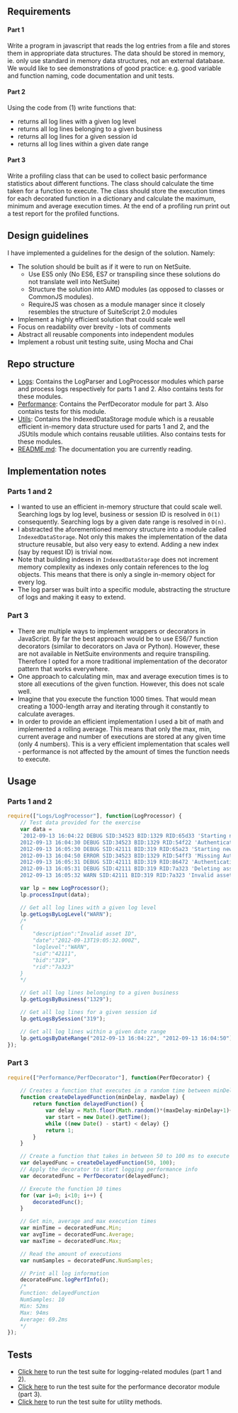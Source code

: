 ## Requirements

#### Part 1
Write a program in javascript that reads the log entries from a file and stores them in appropriate data structures. The data should be stored in memory, ie. only use standard in memory data structures, not an external database. We would like to see demonstrations of good practice: e.g. good variable and function naming, code documentation and unit tests.

#### Part 2
Using the code from (1) write functions that:
* returns all log lines with a given log level
* returns all log lines belonging to a given business
* returns all log lines for a given session id
* returns all log lines within a given date range 

#### Part 3
Write a profiling class that can be used to collect basic performance statistics about different functions. The class should calculate the time taken for a function to execute. The class should store the execution times for each decorated function in a dictionary and calculate the maximum, minimum and average execution times. At the end of a profiling run print out a test report for the profiled functions.

## Design guidelines

I have implemented a guidelines for the design of the solution. Namely:
* The solution should be built as if it were to run on NetSuite.
  - Use ES5 only (No ES6, ES7 or transpiling since these solutions do not translate well into NetSuite)
  - Structure the solution into AMD modules (as opposed to classes or CommonJS modules).
  - RequireJS was chosen as a module manager since it closely resembles the structure of SuiteScript 2.0 modules
* Implement a highly efficient solution that could scale well
* Focus on readability over brevity - lots of comments
* Abstract all reusable components into independent modules
* Implement a robust unit testing suite, using Mocha and Chai

## Repo structure

- [Logs](https://github.com/diegocard/FieldAwareExercise/tree/master/Logs): Contains the LogParser and LogProcessor modules which parse and process logs respectively for parts 1 and 2. Also contains tests for these modules.
- [Performance](https://github.com/diegocard/FieldAwareExercise/tree/master/Performance): Contains the PerfDecorator module for part 3. Also contains tests for this module.
- [Utils](https://github.com/diegocard/FieldAwareExercise/tree/master/Utils): Contains the IndexedDataStorage module which is a reusable efficient in-memory data structure used for parts 1 and 2, and the JSUtils module which contains reusable utilities. Also contains tests for these modules.
- [README.md](https://github.com/diegocard/FieldAwareExercise/blob/master/README.md): The documentation you are currently reading.

## Implementation notes

### Parts 1 and 2

* I wanted to use an efficient in-memory structure that could scale well. Searching logs by log level, business or session ID is resolved in ```O(1)``` consequently. Searching logs by a given date range is resolved in ```O(n)```.
* I abstracted the aforementioned memory structure into a module called  ```IndexedDataStorage```. Not only this makes the implementation of the data structure reusable, but also very easy to extend. Adding a new index (say by request ID) is trivial now.
* Note that building indexes in ```IndexedDataStorage``` does not increment memory complexity as indexes only contain references to the log objects. This means that there is only a single in-memory object for every log.
* The log parser was built into a specific module, abstracting the structure of logs and making it easy to extend.

### Part 3

* There are multiple ways to implement wrappers or decorators in JavaScript. By far the best approach would be to use ES6/7 function decorators (similar to decorators on Java or Python). However, these are not available in NetSuite environments and require transpiling. Therefore I opted for a more traditional implementation of the decorator pattern that works everywhere.
* One approach to calculating min, max and average execution times is to store all executions of the given function. However, this does not scale well.
* Imagine that you execute the function 1000 times. That would mean creating a 1000-length array and iterating through it constantly to calculate averages.
* In order to provide an efficient implementation I used a bit of math and implemented a rolling average. This means that only the max, min, current average and number of executions are stored at any given time (only 4 numbers). This is a very efficient implementation that scales well - performance is not affected by the amount of times the function needs to execute.

## Usage

### Parts 1 and 2

```js
require(["Logs/LogProcessor"], function(LogProcessor) {
    // Test data provided for the exercise
    var data = 
    `2012-09-13 16:04:22 DEBUG SID:34523 BID:1329 RID:65d33 'Starting new session'
    2012-09-13 16:04:30 DEBUG SID:34523 BID:1329 RID:54f22 'Authenticating User'
    2012-09-13 16:05:30 DEBUG SID:42111 BID:319 RID:65a23 'Starting new session'
    2012-09-13 16:04:50 ERROR SID:34523 BID:1329 RID:54ff3 'Missing Authentication token'
    2012-09-13 16:05:31 DEBUG SID:42111 BID:319 RID:86472 'Authenticating User'
    2012-09-13 16:05:31 DEBUG SID:42111 BID:319 RID:7a323 'Deleting asset with ID 543234'
    2012-09-13 16:05:32 WARN SID:42111 BID:319 RID:7a323 'Invalid asset ID'`;

    var lp = new LogProcessor();
    lp.processInput(data);

    // Get all log lines with a given log level
    lp.getLogsByLogLevel("WARN");
    /*
    {
        "description":"Invalid asset ID",
        "date":"2012-09-13T19:05:32.000Z",
        "loglevel":"WARN",
        "sid":"42111",
        "bid":"319",
        "rid":"7a323"
    }
    */ 

    // Get all log lines belonging to a given business
    lp.getLogsByBusiness("1329");

    // Get all log lines for a given session id
    lp.getLogsBySession("319");

    // Get all log lines within a given date range
    lp.getLogsByDateRange("2012-09-13 16:04:22", "2012-09-13 16:04:50");
});
```

### Part 3

```js
require(["Performance/PerfDecorator"], function(PerfDecorator) {
    
    // Creates a function that executes in a random time between minDelay and maxDelay
    function createDelayedFunction(minDelay, maxDelay) {
        return function delayedFunction() {
            var delay = Math.floor(Math.random()*(maxDelay-minDelay+1)+minDelay);
            var start = new Date().getTime();
            while ((new Date() - start) < delay) {}
            return 1;
        }
    }

    // Create a function that takes in between 50 to 100 ms to execute
    var delayedFunc = createDelayedFunction(50, 100);
    // Apply the decorator to start logging performance info
    var decoratedFunc = PerfDecorator(delayedFunc);

    // Execute the function 10 times
    for (var i=0; i<10; i++) {
        decoratedFunc();
    }

    // Get min, average and max execution times
    var minTime = decoratedFunc.Min;
    var avgTime = decoratedFunc.Average;
    var maxTime = decoratedFunc.Max;

    // Read the amount of executions
    var numSamples = decoratedFunc.NumSamples;

    // Print all log information
    decoratedFunc.logPerfInfo();
    /*
    Function: delayedFunction
    NumSamples: 10
    Min: 52ms
    Max: 94ms
    Average: 69.2ms
    */
});
```

## Tests

* [Click here](https://diegocard.com/FieldAwareExercise/Logs/LogTests.html) to run the test suite for logging-related modules (part 1 and 2).
* [Click here](https://diegocard.com/FieldAwareExercise/Performance/PerfTests.html) to run the test suite for the performance decorator module (part 3).
* [Click here](https://diegocard.com/FieldAwareExercise/Utils/UtilsTests.html) to run the test suite for utility methods.


